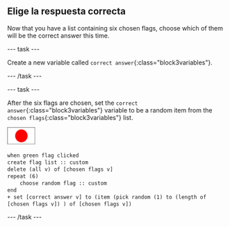 ## Elige la respuesta correcta

Now that you have a list containing six chosen flags, choose which of them will be the correct answer this time.

\--- task \---

Create a new variable called `correct answer`{:class="block3variables"}.

\--- /task \---

\--- task \---

After the six flags are chosen, set the `correct answer`{:class="block3variables"} variable to be a random item from the `chosen flags`{:class="block3variables"} list.

![Flag sprite](images/flag-sprite.png)

```blocks3
when green flag clicked
create flag list :: custom
delete (all v) of [chosen flags v]
repeat (6)
    choose random flag :: custom
end
+ set [correct answer v] to (item (pick random (1) to (length of [chosen flags v]) ) of [chosen flags v])
```

\--- /task \---